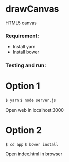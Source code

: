 # drawCanvas

HTML5 canvas

### Requirement:
- Install yarn
- Install bower

### Testing and run:

# Option 1
```$ yarn```
```$ node server.js```

Open web in localhost:3000

# Option 2
```$ cd app```
```$ bower install ```

Open index.html in browser